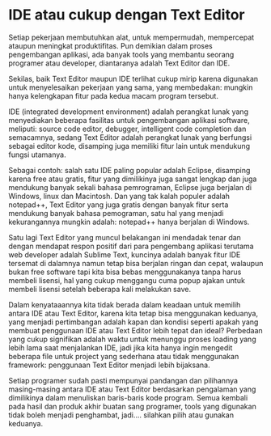 # IDE atau cukup dengan Text Editor

Setiap pekerjaan membutuhkan alat, untuk mempermudah, mempercepat ataupun meningkat produktifitas. Pun demikian dalam proses pengembangan aplikasi, ada banyak tools yang membantu seorang programer atau developer, diantaranya adalah Text Editor dan IDE.

Sekilas, baik Text Editor maupun IDE terlihat cukup mirip karena digunakan untuk menyelesaikan pekerjaan yang sama, yang membedakan: mungkin hanya kelengkapan fitur pada kedua macam program tersebut.

IDE (integrated development environment) adalah perangkat lunak yang menyediakan beberapa fasilitas untuk pengembangan aplikasi software, meliputi: source code editor, debugger, intelligent code completion dan semacamnya, sedang Text Editor adalah perangkat lunak yang berfungsi sebagai editor kode, disamping juga memiliki fitur lain untuk mendukung fungsi utamanya.

Sebagai contoh: salah satu IDE paling popular adalah Eclipse, disamping karena free atau gratis, fitur yang dimilikinya juga sangat lengkap dan juga mendukung banyak sekali bahasa pemrograman, Eclipse juga berjalan di Windows, linux dan Macintosh. Dan yang tak kalah populer adalah notepad++, Text Editor yang juga gratis dengan banyak fitur serta mendukung banyak bahasa pemograman, satu hal yang menjadi kekurangannya mungkin adalah: notepad++ hanya berjalan di Windows.

Satu lagi Text Editor yang muncul belakangan ini mendadak tenar dan dengan mendapat respon positif dari para pengembang aplikasi terutama web developer adalah Sublime Text, kuncinya adalah banyak fitur IDE tersemat di dalamnya namun tetap bisa berjalan ringan dan cepat, walaupun bukan free software tapi kita bisa bebas menggunakanya tanpa harus membeli lisensi, hal yang cukup menggangu cuma popup ajakan untuk membeli lisensi setelah beberapa kali melakukan save.

Dalam kenyataaannya kita tidak berada dalam keadaan untuk memilih antara IDE atau Text Editor, karena kita tetap bisa menggunakan keduanya, yang menjadi pertimbangan adalah kapan dan kondisi seperti apakah yang membuat penggunaan IDE atau Text Editor lebih tepat dan ideal? Perbedaan yang cukup signifikan adalah waktu untuk menunggu proses loading yang lebih lama saat menjalankan IDE, jadi jika kita hanya ingin mengedit beberapa file untuk project yang sederhana atau tidak menggunakan framework: penggunaan Text Editor menjadi lebih bijaksana.

Setiap programer sudah pasti mempunyai pandangan dan pilihannya masing-masing antara IDE atau Text Editor berdasarkan pengalaman yang dimilikinya dalam menuliskan baris-baris kode program. Semua kembali pada hasil dan produk akhir buatan sang programer, tools yang digunakan tidak boleh menjadi penghambat, jadi.... silahkan pilih atau gunakan keduanya.
